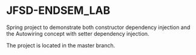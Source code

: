 # JFSD-ENDSEM_LAB
Spring project to demonstrate both constructor dependency injection and the Autowiring concept with setter dependency injection.

The project is located in the master branch.
